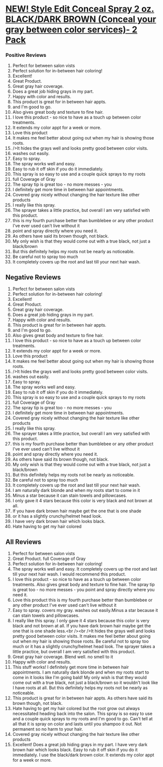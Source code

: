 # [NEW! Style Edit Conceal Spray 2 oz. BLACK/DARK BROWN (Conceal your gray between color services)- 2 Pack](https://products.checkmycream.com/products/NEW!-Style-Edit-Conceal-Spray-2-oz.-BLACKDARK-BROWN-(Conceal-your-gray-between-color-services)-2-Pack.html)

### Positive Reviews

<ol>
      <li>Perfect for between salon vists</li>
      <li>Perfect solution for in-between hair coloring!</li>
      <li>Excellent!  </li>
      <li>Great Product.</li>
      <li>Great gray hair coverage.</li>
      <li>Does a great job hiding grays in my part.</li>
      <li>Happy with color and results.</li>
      <li>This product is great for in between hair appts.</li>
      <li>and I&#x27;m good to go.  </li>
      <li>Also gives great body and texture to fine hair.  </li>
      <li>I love this product - so nice to have as a touch up between color treatments.  </li>
      <li>It extends my color appt for a week or more.</li>
      <li>Love this product</li>
      <li>It makes me feel better about going out when my hair is showing those roots.  </li>
      <li>/&gt;It hides the grays well and looks pretty good between color visits.  </li>
      <li>washes out easily.</li>
      <li>Easy to spray.</li>
      <li>The spray works well and easy.  </li>
      <li>Easy to rub it off skin if you do it immediately.</li>
      <li>This spray is so easy to use and a couple quick sprays to my roots</li>
      <li>full Coverage of Gray</li>
      <li>The spray tip is great too - no more messes - you</li>
      <li>I definitely get more time in between hair appointments.</li>
      <li>Covered gray nicely without changing the hair texture like other products</li>
      <li>I really like this spray.  </li>
      <li>The sprayer takes a little practice, but overall I am very satisfied with this product.</li>
      <li>this is my fourth purchase better than bumblebee or any other product I&#x27;ve ever used can&#x27;t live without it</li>
      <li>point and spray directly where you need it.</li>
      <li>As others have said its brown though, not black.</li>
      <li>My only wish is that they would come out with a true black, not just a black/brown</li>
      <li>But this definitely helps my roots not be nearly as noticeable.</li>
      <li>Be careful not to spray too much</li>
      <li>It completely covers up the root and last till your next hair wash.  </li>
</ol>


<h2>Negative Reviews</h2>
<ol>
<li> Perfect for between salon vists</li>
<li> Perfect solution for in-between hair coloring!</li>
<li> Excellent!  </li>
<li> Great Product.</li>
<li> Great gray hair coverage.</li>
<li> Does a great job hiding grays in my part.</li>
<li> Happy with color and results.</li>
<li> This product is great for in between hair appts.</li>
<li> and I&#x27;m good to go.  </li>
<li> Also gives great body and texture to fine hair.  </li>
<li> I love this product - so nice to have as a touch up between color treatments.  </li>
<li> It extends my color appt for a week or more.</li>
<li> Love this product</li>
<li> It makes me feel better about going out when my hair is showing those roots.  </li>
<li> /&gt;It hides the grays well and looks pretty good between color visits.  </li>
<li> washes out easily.</li>
<li> Easy to spray.</li>
<li> The spray works well and easy.  </li>
<li> Easy to rub it off skin if you do it immediately.</li>
<li> This spray is so easy to use and a couple quick sprays to my roots</li>
<li> full Coverage of Gray</li>
<li> The spray tip is great too - no more messes - you</li>
<li> I definitely get more time in between hair appointments.</li>
<li> Covered gray nicely without changing the hair texture like other products</li>
<li> I really like this spray.  </li>
<li> The sprayer takes a little practice, but overall I am very satisfied with this product.</li>
<li> this is my fourth purchase better than bumblebee or any other product I&#x27;ve ever used can&#x27;t live without it</li>
<li> point and spray directly where you need it.</li>
<li> As others have said its brown though, not black.</li>
<li> My only wish is that they would come out with a true black, not just a black/brown</li>
<li> But this definitely helps my roots not be nearly as noticeable.</li>
<li> Be careful not to spray too much</li>
<li> It completely covers up the root and last till your next hair wash.  </li>
<li> I am naturally dark blonde and when my roots start to come in it</li>
<li> Minus a star because it can stain towels and pillowcases.</li>
<li> I only gave it 4 stars because this color is very black and not brown at all.  </li>
<li> If you have dark brown hair maybe get the one that is one shade</li>
<li> or it has a slightly crunchy/helmet head look.  </li>
<li> I have very dark brown hair which looks black.</li>
<li> Hate having to get my hair colored</li>
</ol>

<h2>All Reviews</h2>

<ol>
    <li> Perfect for between salon vists</li>
    <li> Great Product. full Coverage of Gray</li>
    <li> Perfect solution for in-between hair coloring!</li>
    <li> The spray works well and easy.  It completely covers up the root and last till your next hair wash.  I would recommend this product.</li>
    <li> I love this product - so nice to have as a touch up between color treatments.  Also gives great body and texture to fine hair.  The spray tip is great too - no more messes - you point and spray directly where you need it.</li>
    <li> Love this product this is my fourth purchase better than bumblebee or any other product I&#x27;ve ever used can&#x27;t live without it</li>
    <li> Easy to spray. covers my gray. washes out easily.Minus a star because it can stain towels and pillowcases.</li>
    <li> I really like this spray.  I only gave it 4 stars because this color is very black and not brown at all.  If you have dark brown hair maybe get the one that is one shade less.&lt;br /&gt;&lt;br /&gt;It hides the grays well and looks pretty good between color visits.  It makes me feel better about going out when my hair is showing those roots.  Be careful not to spray too much or it has a slightly crunchy/helmet head look.  The sprayer takes a little practice, but overall I am very satisfied with this product.</li>
    <li> Great gray hair coverage. Blend well. no smell to it</li>
    <li> Happy with color and results.</li>
    <li> This stuff works! I definitely get more time in between hair appointments. I am naturally dark blonde and when my roots start to come in it looks like I&#x27;m going bald! My only wish is that they would come out with a true black, not just a black/brown so it wouldn&#x27;t look like I have roots at all. But this definitely helps my roots not be nearly as noticeable.</li>
    <li> This product is great for in between hair appts. As others have said its brown though, not black.</li>
    <li> Hate having to get my hair colored but the root grow out always necessitated heading back into the salon.  This spray is so easy to use and a couple quick sprays to my roots and I&#x27;m good to go.  Can&#x27;t tell at all that it is spray on color and lasts until you shampoo it out.  Not permanent so no harm to your hair.</li>
    <li> Covered gray nicely without changing the hair texture like other products</li>
    <li> Excellent!  Does a great job hiding grays in my part. I have very dark brown hair which looks black. Easy to rub it off skin if you do it immediately. I use the black/dark brown color. It extends my color appt for a week or more.</li>
</ol>




